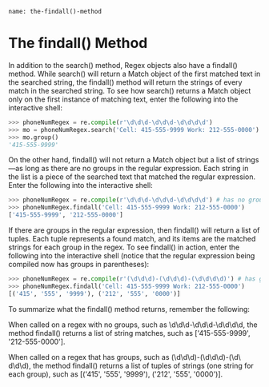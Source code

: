 ```ngMeta
name: the-findall()-method
```
# The findall() Method
In addition to the search() method, Regex objects also have a findall() method. While search() will return a Match object of the first matched text in the searched string, the findall() method will return the strings of every match in the searched string. To see how search() returns a Match object only on the first instance of matching text, enter the following into the interactive shell:

```python
>>> phoneNumRegex = re.compile(r'\d\d\d-\d\d\d-\d\d\d\d')
>>> mo = phoneNumRegex.search('Cell: 415-555-9999 Work: 212-555-0000')
>>> mo.group()
'415-555-9999'
```
On the other hand, findall() will not return a Match object but a list of strings—as long as there are no groups in the regular expression. Each string in the list is a piece of the searched text that matched the regular expression. Enter the following into the interactive shell:

```python
>>> phoneNumRegex = re.compile(r'\d\d\d-\d\d\d-\d\d\d\d') # has no groups
>>> phoneNumRegex.findall('Cell: 415-555-9999 Work: 212-555-0000')
['415-555-9999', '212-555-0000']
```
If there are groups in the regular expression, then findall() will return a list of tuples. Each tuple represents a found match, and its items are the matched strings for each group in the regex. To see findall() in action, enter the following into the interactive shell (notice that the regular expression being compiled now has groups in parentheses):

```python
>>> phoneNumRegex = re.compile(r'(\d\d\d)-(\d\d\d)-(\d\d\d\d)') # has groups
>>> phoneNumRegex.findall('Cell: 415-555-9999 Work: 212-555-0000')
[('415', '555', '9999'), ('212', '555', '0000')]
```
To summarize what the findall() method returns, remember the following:

When called on a regex with no groups, such as \d\d\d-\d\d\d-\d\d\d\d, the method findall() returns a list of string matches, such as ['415-555-9999', '212-555-0000'].

When called on a regex that has groups, such as (\d\d\d)-(\d\d\d)-(\d\ d\d\d), the method findall() returns a list of tuples of strings (one string for each group), such as [('415', '555', '9999'), ('212', '555', '0000')].

